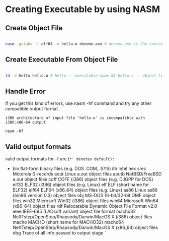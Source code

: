 # Creating Executable by using NASM


## Create Object File

```bash

nasm -gstabs -f elf64 -o hello.o deneme.asm # deneme.asm is the source code, hello.o is the object file name.

```



## Create Executable From Object File

```bash

ld -o hello hello.o # hello -- executable name && hello.o -- object file

```

## Handle Error

If you get this kind of errors, use nasm -hf command and try any other compatible output format


`i386 architecture of input file 'hello.o' is incompatible with i386:x86-64 output`


```nasm -hf```

## Valid output formats

valid output formats for -f are (`*' denotes default):
`
  * bin       flat-form binary files (e.g. DOS .COM, .SYS)
    ith       Intel hex
    srec      Motorola S-records
    aout      Linux a.out object files
    aoutb     NetBSD/FreeBSD a.out object files
    coff      COFF (i386) object files (e.g. DJGPP for DOS)
    elf32     ELF32 (i386) object files (e.g. Linux)
    elf       ELF (short name for ELF32) 
    elf64     ELF64 (x86_64) object files (e.g. Linux)
    as86      Linux as86 (bin86 version 0.3) object files
    obj       MS-DOS 16-bit/32-bit OMF object files
    win32     Microsoft Win32 (i386) object files
    win64     Microsoft Win64 (x86-64) object files
    rdf       Relocatable Dynamic Object File Format v2.0
    ieee      IEEE-695 (LADsoft variant) object file format
    macho32   NeXTstep/OpenStep/Rhapsody/Darwin/MacOS X (i386) object files
    macho     MACHO (short name for MACHO32)
    macho64   NeXTstep/OpenStep/Rhapsody/Darwin/MacOS X (x86_64) object files
    dbg       Trace of all info passed to output stage
`    
